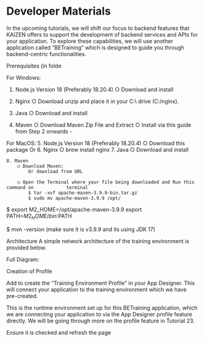 # Developer Materials

In the upcoming tutorials, we will shift our focus to backend features that KAIZEN offers to support the development of backend services and APIs for your application. To explore these capabilities, we will use another application called “BETraining” which is designed to guide you through backend-centric functionalities.

Prerequisites (in folde

For Windows:

1. Node.js Version 18 (Preferably 18.20.4)
	○ Download and install 
2. Nginx
	○ Download  unzip and place it in your C:\ drive (C:/nginx).

3. Java
	○ Download and install 
		
4. Maven
	○ Download Maven Zip File and Extract 
	○ Install via this guide from Step 2 onwards -

For MacOS: 
	5. Node.js Version 18 (Preferably 18.20.4)
		○ Download this package 
			Or 
	6. Nginx
		○ brew install nginx 
	7. Java
		○ Download and install 
				
	8. Maven
		○ Download Maven: 
			Or download from URL
			
		○ Open the Terminal where your file being downloaded and Run this command on 			terminal 
			$ tar -xvf apache-maven-3.9.9-bin.tar.gz 
			$ sudo mv apache-maven-3.9.9 /opt/

$ export M2_HOME=/opt/apache-maven-3.9.9 	 export PATH=$M2_HOME/bin:$PATH





$ mvn -version (make sure it is v3.9.9 and its using JDK 17)





Architecture 
A simple network architecture of the training environment is provided below.

Full Diagram:





Creation of Profile

Add to create the “Training Environment Profile” in your App Designer. This will connect your application to the training environment which we have pre-created.

This is the runtime environment set up for this BETraining application, which we are connecting your application to via the App Designer profile feature directly. 
We will be going through more on the profile feature in Tutorial 23.



Ensure it is checked and refresh the page







